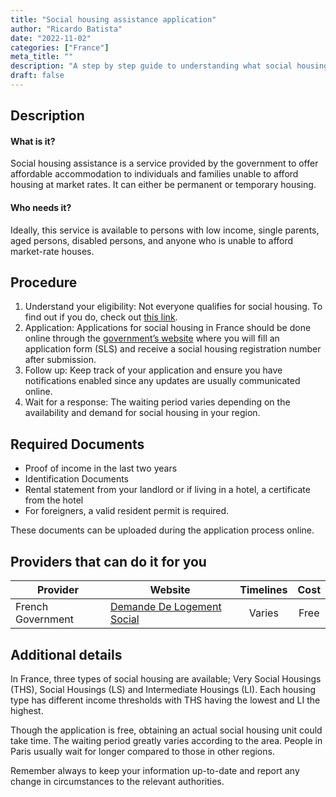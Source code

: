 ```yaml
---
title: "Social housing assistance application"
author: "Ricardo Batista"
date: "2022-11-02"
categories: ["France"]
meta_title: ""
description: "A step by step guide to understanding what social housing assistance is, who it’s for and how to apply for it in France."
draft: false
---
```


## Description
#### What is it?
Social housing assistance is a service provided by the government to offer affordable accommodation to individuals and families unable to afford housing at market rates. It can either be permanent or temporary housing.

#### Who needs it?
Ideally, this service is available to persons with low income, single parents, aged persons, disabled persons, and anyone who is unable to afford market-rate houses.

## Procedure
1. Understand your eligibility: Not everyone qualifies for social housing. To find out if you do, check out [this link](https://www.legifrance.gouv.fr/loda/id/JORFTEXT000000509779/). 
2. Application: Applications for social housing in France should be done online through the [government’s website](https://www.demande-logement-social.gouv.fr/) where you will fill an application form (SLS) and receive a social housing registration number after submission.
3. Follow up: Keep track of your application and ensure you have notifications enabled since any updates are usually communicated online.
4. Wait for a response: The waiting period varies depending on the availability and demand for social housing in your region.

## Required Documents
- Proof of income in the last two years
- Identification Documents
- Rental statement from your landlord or if living in a hotel, a certificate from the hotel
- For foreigners, a valid resident permit is required. 

These documents can be uploaded during the application process online.

## Providers that can do it for you

| Provider        |     Website     |     Timelines    |       Cost      |
| --------------- | --------------- |  :-------------: | :-------------: |
| French Government      |  [Demande De Logement Social](https://www.demande-logement-social.gouv.fr)      |      Varies      |        Free      |

## Additional details
In France, three types of social housing are available; Very Social Housings (THS), Social Housings (LS) and Intermediate Housings (LI). Each housing type has different income thresholds with THS having the lowest and LI the highest.

Though the application is free, obtaining an actual social housing unit could take time. The waiting period greatly varies according to the area. People in Paris usually wait for longer compared to those in other regions. 

Remember always to keep your information up-to-date and report any change in circumstances to the relevant authorities.